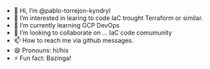 - 👋 Hi, I’m @pablo-torrejon-kyndryl
- 👀 I’m interested in learing to code IaC trought Terraform or similar.
- 🌱 I’m currently learning GCP DevOps
- 💞️ I’m looking to collaborate on ... IaC code comumunity
- 📫 How to reach me via github messages.
- 😄 Pronouns: hi/his
- ⚡ Fun fact: Bazinga!

<!---
pablo-torrejon-kyndryl/pablo-torrejon-kyndryl is a ✨ special ✨ repository because its `README.md` (this file) appears on your GitHub profile.
You can click the Preview link to take a look at your changes.
--->
